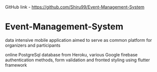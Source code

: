 GitHub link - https://github.com/Shiru99/Event-Management-System

# Event-Management-System

data intensive mobile application aimed to serve as common platform for organizers and participants

online PostgreSql database from Heroku, various Google firebase authentication methods, form validation and fronted styling using flutter framework

